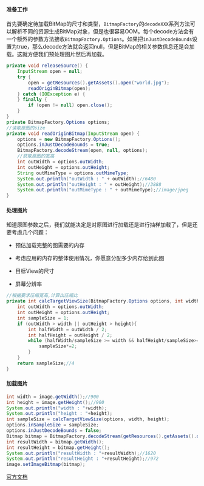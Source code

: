 ####  准备工作

​	首先要确定待加载BitMap的尺寸和类型，`BitmapFactory`的`decodeXXX`系列方法可以解析不同的资源生成BitMap对象，但是也很容易OOM。每个decode方法会有一个额外的参数方法接收`BitmapFactory.Options`。如果把`inJustDecodeBounds`设置为true，那么decode方法就会返回null，但是BitMap的相关参数信息还是会加载。这就方便我们预处理图片然后再加载。

```java
private void releaseSource() {
    InputStream open = null;
    try {
        open = getResources().getAssets().open("world.jpg");
        readOriginBitmap(open);
    } catch (IOException e) {
    } finally {
        if (open != null) open.close();
    }
}
private BitmapFactory.Options options;
//读取原图的size
private void readOriginBitmap(InputStream open) {
    options = new BitmapFactory.Options();
    options.inJustDecodeBounds = true;
    BitmapFactory.decodeStream(open, null, options);
    //获取原图的宽高
    int outWidth = options.outWidth;
    int outHeight = options.outHeight;
    String outMimeType = options.outMimeType;
    System.out.println("outWidth : " + outWidth);//6480
    System.out.println("outHeight : " + outHeight);//3888
    System.out.println("outMimeType : " + outMimeType);//image/jpeg
}
```

#### 处理图片

​	知道原图参数之后，我们就能决定是对原图进行加载还是进行抽样加载了，但是还要考虑几个问题：

* 预估加载完整的图需要的内存

* 考虑应用的内存的整体使用情况，你愿意分配多少内存给到此图
* 目标View的尺寸
* 屏幕分辨率	

```java
//根据要求压缩宽高,计算出压缩比
private int calcTargetViewSize(BitmapFactory.Options options, int width, int height) {
    int outWidth = options.outWidth;
    int outHeight = options.outHeight;
    int sampleSize = 1;
    if (outWidth > width || outHeight > height){
        int halfWidth = outWidth / 2;
        int halfHeight = outHeight / 2;
        while (halfWidth/sampleSize >= width && halfHeight/sampleSize>= height){
            sampleSize*=2;
        }
    }
    return sampleSize;//4
}
```

#### 加载图片



```java
int width = image.getWidth();//900
int height = image.getHeight();//900
System.out.println("width : "+width);
System.out.println("height : "+height);
int sampleSize = calcTargetViewSize(options, width, height);
options.inSampleSize = sampleSize;
options.inJustDecodeBounds = false;
Bitmap bitmap = BitmapFactory.decodeStream(getResources().getAssets().open("world.jpg"), null, options);
int resultWidth = bitmap.getWidth();
int resultHeight = bitmap.getHeight();
System.out.println("resultWidth : "+resultWidth);//1620
System.out.println("resultHeight : "+resultHeight);//972
image.setImageBitmap(bitmap);
```

[官方文档](https://developer.android.com/topic/performance/graphics/load-bitmap)